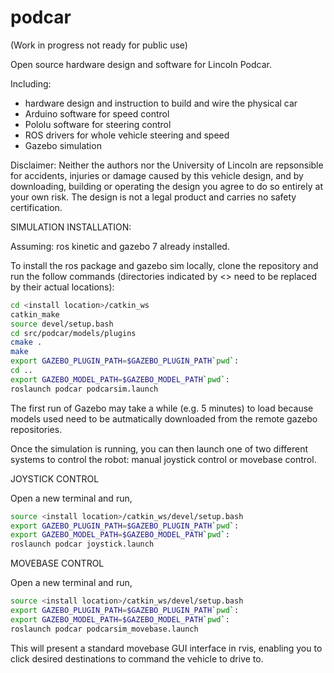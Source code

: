 # podcar

(Work in progress not ready for public use)

Open source hardware design and software for Lincoln Podcar.

Including:

- hardware design and instruction to build and wire the physical car
- Arduino software for speed control
- Pololu software for steering control
- ROS drivers for whole vehicle steering and speed
- Gazebo simulation

Disclaimer: Neither the authors nor the University of Lincoln are repsonsible for accidents, injuries or damage caused by this vehicle design, and by downloading, building or operating the design you agree to do so entirely at your own risk.  The design is not a legal product and carries no safety certification.


SIMULATION INSTALLATION:

Assuming: ros kinetic and gazebo 7 already installed.

To install the ros package and gazebo sim locally, clone the repository and run the follow commands (directories indicated by <> need to be replaced by their actual locations):

```bash
cd <install location>/catkin_ws
catkin_make
source devel/setup.bash
cd src/podcar/models/plugins
cmake .
make
export GAZEBO_PLUGIN_PATH=$GAZEBO_PLUGIN_PATH`pwd`:
cd ..
export GAZEBO_MODEL_PATH=$GAZEBO_MODEL_PATH`pwd`:
roslaunch podcar podcarsim.launch
```

The first run of Gazebo may take a while (e.g. 5 minutes) to load because models used need to be autmatically downloaded from the remote gazebo repositories.

Once the simulation is running, you can then launch one of two different systems to control the robot: manual joystick control or movebase control.

JOYSTICK CONTROL

Open a new terminal and run,

```bash
source <install location>/catkin_ws/devel/setup.bash
export GAZEBO_PLUGIN_PATH=$GAZEBO_PLUGIN_PATH`pwd`: 
export GAZEBO_MODEL_PATH=$GAZEBO_MODEL_PATH`pwd`: 
roslaunch podcar joystick.launch
```

MOVEBASE CONTROL

Open a new terminal and run,

```bash
source <install location>/catkin_ws/devel/setup.bash
export GAZEBO_PLUGIN_PATH=$GAZEBO_PLUGIN_PATH`pwd`: 
export GAZEBO_MODEL_PATH=$GAZEBO_MODEL_PATH`pwd`: 
roslaunch podcar podcarsim_movebase.launch
```

This will present a standard movebase GUI interface in rvis, enabling you to click desired destinations to command the vehicle to drive to.
